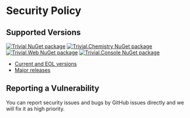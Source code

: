 # Security Policy

## Supported Versions

[![Trivial NuGet package](https://img.shields.io/nuget/v/Trivial.svg?label=Trivial)](https://www.nuget.org/packages/Trivial)
[![Trivial.Chemistry NuGet package](https://img.shields.io/nuget/v/Trivial.Chemistry.svg?label=Trivial.Chemistry)](https://www.nuget.org/packages/Trivial.Chemistry)
[![Trivial.Web NuGet package](https://img.shields.io/nuget/v/Trivial.Web.svg?label=Trivial.Web)](https://www.nuget.org/packages/Trivial.Web)
[![Trivial.Console NuGet package](https://img.shields.io/nuget/v/Trivial.Console.svg?label=Trivial.Console)](https://www.nuget.org/packages/Trivial.Console)

- [Current and EOL versions](https://github.com/nuscien/trivial/wiki/versions)
- [Major releases](https://github.com/nuscien/trivial/releases)

## Reporting a Vulnerability

You can report security issues and bugs by GitHub issues directly and we will fix it as high priority.
